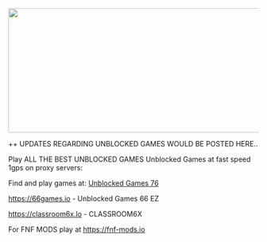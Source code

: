 <img src="https://github.com/blackboro/blackboro.github.io/blob/main/logogithub.png" width="600px" height="250px" >


++ UPDATES REGARDING UNBLOCKED GAMES WOULD BE POSTED HERE..

Play ALL THE BEST UNBLOCKED GAMES Unblocked Games at fast speed 1gps on proxy servers:

Find and play games at:
<a href="https://76ezgames.com"> Unblocked Games 76 </a>

https://66games.io  - Unblocked Games 66 EZ

https://classroom6x.lo - CLASSROOM6X


For FNF MODS play at
https://fnf-mods.io
